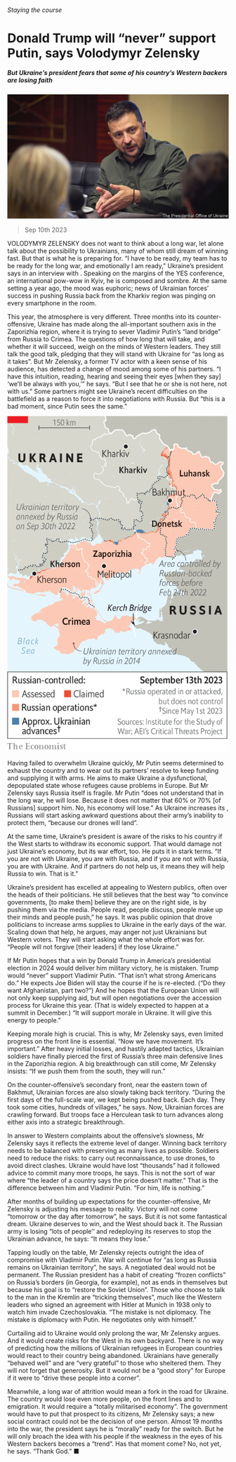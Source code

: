 ###### Staying the course

# Donald Trump will “never” support Putin, says Volodymyr Zelensky 

##### But Ukraine’s president fears that some of his country’s Western backers are losing faith 

![image](images/20230916_EUP001.jpg) 

> Sep 10th 2023 


VOLODYMYR ZELENSKY does not want to think about a long war, let alone talk about the possibility to Ukrainians, many of whom still dream of winning fast. But that is what he is preparing for. “I have to be ready, my team has to be ready for the long war, and emotionally I am ready,” Ukraine’s president says in an interview with . Speaking on the margins of the YES conference, an international pow-wow in Kyiv, he is composed and sombre. At the same setting a year ago, the mood was euphoric; news of Ukrainian forces’ success in pushing Russia back from the Kharkiv region was pinging on every smartphone in the room. 

This year, the atmosphere is very different. Three months into its counter-offensive, Ukraine has made  along the all-important southern axis in the Zaporizhia region, where it is trying to sever Vladimir Putin’s “land bridge” from Russia to Crimea. The questions of how long that will take, and whether it will succeed, weigh on the minds of Western leaders. They still talk the good talk, pledging that they will stand with Ukraine for “as long as it takes”. But Mr Zelensky, a former TV actor with a keen sense of his audience, has detected a change of mood among some of his partners. “I have this intuition, reading, hearing and seeing their eyes [when they say] ‘we’ll be always with you,’” he says. “But I see that he or she is not here, not with us.” Some partners might see Ukraine’s recent difficulties on the battlefield as a reason to force it into negotiations with Russia. But “this is a bad moment, since Putin sees the same.”

![image](images/20230916_EUM922.png) 


Having failed to overwhelm Ukraine quickly, Mr Putin seems determined to exhaust the country and to wear out its partners’ resolve to keep funding and supplying it with arms. He aims to make Ukraine a dysfunctional, depopulated state whose refugees cause problems in Europe. But Mr Zelensky says Russia itself is fragile. Mr Putin “does not understand that in the long war, he will lose. Because it does not matter that 60% or 70% [of Russians] support him. No, his economy will lose.” As Ukraine increases its , Russians will start asking awkward questions about their army’s inability to protect them, “because our drones will land”. 

At the same time, Ukraine’s president is aware of the risks to his country if the West starts to withdraw its economic support. That would damage not just Ukraine’s economy, but its war effort, too. He puts it in stark terms. “If you are not with Ukraine, you are with Russia, and if you are not with Russia, you are with Ukraine. And if partners do not help us, it means they will help Russia to win. That is it.” 

Ukraine’s president has excelled at appealing to Western publics, often over the heads of their politicians. He still believes that the best way “to convince governments, [to make them] believe they are on the right side, is by pushing them via the media. People read, people discuss, people make up their minds and people push,” he says. It was public opinion that drove politicians to increase arms supplies to Ukraine in the early days of the war. Scaling down that help, he argues, may anger not just Ukrainians but Western voters. They will start asking what the whole effort was for. “People will not forgive [their leaders] if they lose Ukraine.” 

If Mr Putin hopes that a win by Donald Trump in America’s presidential election in 2024 would deliver him military victory, he is mistaken. Trump would “never” support Vladimir Putin. “That isn’t what strong Americans do.” He expects Joe Biden will stay the course if he is re-elected. (“Do they want Afghanistan, part two?”) And he hopes that the European Union will not only keep supplying aid, but will open negotiations over the accession process for Ukraine this year. (That is widely expected to happen at a summit in December.) “It will support morale in Ukraine. It will give this energy to people.”

Keeping morale high is crucial. This is why, Mr Zelensky says, even limited progress on the front line is essential. “Now we have movement. It’s important.” After heavy initial losses, and hastily adapted tactics, Ukrainian soldiers have finally pierced the first of Russia’s three main defensive lines in the Zaporizhia region. A big breakthrough can still come, Mr Zelensky insists: “If we push them from the south, they will run.” 

On the counter-offensive’s secondary front, near the eastern town of Bakhmut, Ukrainian forces are also slowly taking back territory. “During the first days of the full-scale war, we kept being pushed back. Each day. They took some cities, hundreds of villages,” he says. Now, Ukrainian forces are crawling forward. But troops face a Herculean task to turn advances along either axis into a strategic breakthrough. 

In answer to Western complaints about the offensive’s slowness, Mr Zelensky says it reflects the extreme level of danger. Winning back territory needs to be balanced with preserving as many lives as possible. Soldiers need to reduce the risks: to carry out reconnaissance, to use drones, to avoid direct clashes. Ukraine would have lost “thousands” had it followed advice to commit many more troops, he says. This is not the sort of war where “the leader of a country says the price doesn’t matter.” That is the difference between him and Vladimir Putin. “For him, life is nothing.” 

After months of building up expectations for the counter-offensive, Mr Zelensky is adjusting his message to reality. Victory will not come “tomorrow or the day after tomorrow”, he says. But it is not some fantastical dream. Ukraine deserves to win, and the West should back it. The Russian army is losing “lots of people’‘ and redeploying its reserves to stop the Ukrainian advance, he says: “It means they lose.”

Tapping loudly on the table, Mr Zelensky rejects outright the idea of compromise with Vladimir Putin. War will continue for “as long as Russia remains on Ukrainian territory”, he says. A negotiated deal would not be permanent. The Russian president has a habit of creating “frozen conflicts” on Russia’s borders (in Georgia, for example), not as ends in themselves but because his goal is to “restore the Soviet Union”. Those who choose to talk to the man in the Kremlin are “tricking themselves”, much like the Western leaders who signed an agreement with Hitler at Munich in 1938 only to watch him invade Czechoslovakia. “The mistake is not diplomacy. The mistake is diplomacy with Putin. He negotiates only with himself.” 

Curtailing aid to Ukraine would only prolong the war, Mr Zelensky argues. And it would create risks for the West in its own backyard. There is no way of predicting how the millions of Ukrainian refugees in European countries would react to their country being abandoned. Ukrainians have generally “behaved well” and are “very grateful” to those who sheltered them. They will not forget that generosity. But it would not be a “good story” for Europe if it were to “drive these people into a corner”. 

Meanwhile, a long war of attrition would mean a fork in the road for Ukraine. The country would lose even more people, on the front lines and to emigration. It would require a “totally militarised economy”. The government would have to put that prospect to its citizens, Mr Zelensky says; a new social contract could not be the decision of one person. Almost 19 months into the war, the president says he is “morally” ready for the switch. But he will only broach the idea with his people if the weakness in the eyes of his Western backers becomes a “trend”. Has that moment come? No, not yet, he says. “Thank God.” ■

